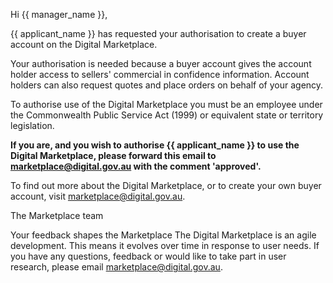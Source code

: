   Hi {{ manager_name }},

  {{ applicant_name }} has requested your authorisation to create a buyer account on the Digital Marketplace.

  Your authorisation is needed because a buyer account gives the account holder access to sellers' commercial in confidence information. Account holders can also request quotes and place orders on behalf of your agency.

  To authorise use of the Digital Marketplace you must be an employee under the Commonwealth Public Service Act (1999) or equivalent state or territory legislation. 

  **If you are, and you wish to authorise {{ applicant_name }} to use the Digital Marketplace, please forward this email to [marketplace@digital.gov.au](mailto:marketplace@digital.gov.au) with the comment 'approved'.**

  To find out more about the Digital Marketplace, or to create your own buyer account, visit [marketplace@digital.gov.au](mailto:marketplace@digital.gov.au).

  
  
  The Marketplace team

  Your feedback shapes the Marketplace
	The Digital Marketplace is an agile development. This means it evolves over time in response to user needs. If you have any questions, feedback or would like to take part in user research, please email [marketplace@digital.gov.au](mailto:marketplace@digital.gov.au).